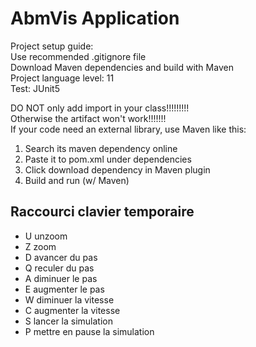 # AbmVis Application

Project setup guide:\
Use recommended .gitignore file\
Download Maven dependencies and build with Maven\
Project language level: 11\
Test: JUnit5

DO NOT only add import in your class!!!!!!!!!\
Otherwise the artifact won't work!!!!!!!\
If your code need an external library, use Maven like this: 
1. Search its maven dependency online
2. Paste it to pom.xml under dependencies
3. Click download dependency in Maven plugin
4. Build and run (w/ Maven)

## Raccourci clavier temporaire
* U unzoom
* Z zoom
* D avancer du pas
* Q reculer du pas
* A diminuer le pas
* E augmenter le pas
* W diminuer la vitesse
* C augmenter la vitesse
* S lancer la simulation
* P mettre en pause la simulation




